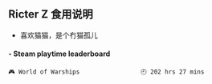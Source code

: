 ## Ricter Z 食用说明
- 喜欢猫猫，是个冇猫孤儿

<!-- steam-box start -->
#### - Steam playtime leaderboard
```text
🎮 World of Warships                 🕘 202 hrs 27 mins
```
<!-- Powered by https://github.com/YouEclipse/steam-box . -->
<!-- steam-box end -->
